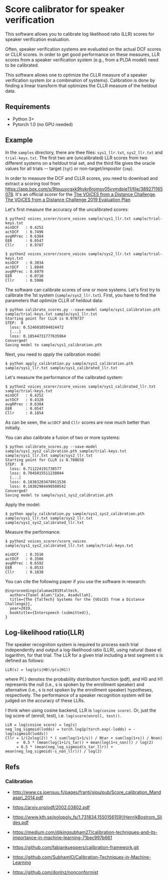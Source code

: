 # Score calibrator for speaker verification

This software allows you to calibrate log likelihood ratio (LLR) scores 
for speaker verification evaluation.

Often, speaker verification systems are evaluated on the actual DCF scores
or CLLR scores. In order to get good performance on these measures, LLR
scores from a speaker verification system (e.g., from a PLDA model) need
to be calibrated.

This software allows one to optimize the CLLR measure of a speaker 
verification system (or a combination of systems). 
Calibration is done by finding a linear transform
that optimizes the CLLR measure of the heldout data. 

## Requirements

  * Python 3+
  * Pytorch 1.0 (no GPU needed)

## Example

In the `samples`  directory, there are thee files: `sys1_llr.txt`,
`sys2_llr.txt` and `trial-keys.txt`. The first two are (uncalibrated)
LLR scores from two different systems on a heldout trial set, and the third file
gives the oracle values for all trials -- target (`tgt`) or non-target/impostor (`imp`).

In order to measure the DCF and CLLR scores, you need to download and extract a scoring tool
from https://app.box.com/s/9tpuuycgxk9hykr6romsv05vvmdpie11/file/389271165078.
It's an official scorer for the [The VOiCES from a Distance Challenge](https://voices18.github.io/Interspeech2019_SpecialSession/).
[The VOiCES from a Distance Challenge 2019 Evaluation Plan](https://arxiv.org/pdf/1902.10828.pdf)

Let's first measure the accuracy of the uncalibrated scores:

    $ python2 voices_scorer/score_voices sample/sys1_llr.txt sample/trial-keys.txt                 
    minDCF   : 0.4252
    actDCF   : 0.7496
    avgRPrec : 0.6384
    EER      : 0.0547
    Cllr     : 0.9787

    $ python2 voices_scorer/score_voices sample/sys2_llr.txt sample/trial-keys.txt                 
    minDCF   : 0.3034
    actDCF   : 1.8849
    avgRPrec : 0.6979
    EER      : 0.0710
    Cllr     : 0.5986

The software can calibrate scores of one or more systems. Let's first try
to calibrate the 1st system (`sample/sys2_llr.txt`). First, you have to find
the parameters that optimize CLLR of heldout data:

    $ python calibrate_scores.py --save-model sample/sys1_calibration.pth sample/trial-keys.txt sample/sys1_llr.txt                                                           
    Starting point for CLLR is 0.978737
    STEP:  0
      loss: 0.5246010594024472
      [...]
      loss: 0.18544731777635964
    Converged!
    Saving model to sample/sys1_calibration.pth
    
Next, you need to *apply* the calibration model:

    $ python apply_calibration.py sample/sys1_calibration.pth sample/sys1_llr.txt sample/sys1_calibrated_llr.txt
    
Let's measure the performance of the calibrated system:

    $ python2 voices_scorer/score_voices sample/sys1_calibrated_llr.txt sample/trial-keys.txt      
    minDCF   : 0.4252
    actDCF   : 0.4320
    avgRPrec : 0.6384
    EER      : 0.0547
    Cllr     : 0.1854

As can be seen, the `actDCF` and `Cllr` scores are now much better than initially.

You can also calibrate a fusion of two or more systems:

    $ python calibrate_scores.py --save-model sample/sys1_sys2_calibration.pth sample/trial-keys.txt sample/sys1_llr.txt sample/sys2_llr.txt                                 
    Starting point for CLLR is 0.788658
    STEP:  0
      loss: 0.711224191738577
      loss: 0.7045015511238044
      [...]
      loss: 0.18383203478911536
      loss: 0.18382984498508542
    Converged!
    Saving model to sample/sys1_sys2_calibration.pth

Apply the model:

    $ python apply_calibration.py sample/sys1_sys2_calibration.pth sample/sys1_llr.txt sample/sys2_llr.txt sample/sys1_sys2_calibrated_llr.txt 
    
Measure the performance:

    $ python2 voices_scorer/score_voices sample/sys1_sys2_calibrated_llr.txt sample/trial-keys.txt 
     
    minDCF   : 0.3516
    actDCF   : 0.3586
    avgRPrec : 0.6592
    EER      : 0.0533
    Cllr     : 0.1838


You can cite the following paper if you use the software in research:

    @inproceedings{alumae2019taltech,
      author={Tanel Alum\"{a}e, Asadullah},
      title={The {TalTech} Systems for the {VOiCES from a Distance Challenge}},
      year=2019,
      booktitle={Interspeech (submitted)},
    }

## Log-likelihood ratio(LLR)
The speaker recognition system is required to process each trial independently and output a log-likelihood ratio (LLR), using natural (base e) logarithm, for that trial. The LLR for a given trial including a test
segment s is defined as follows:

`LLR(s) = log(p(s|H0)/p(s|H1))` 

where P(.) denotes the probability distribution function
(pdf), and H0 and H1 represents the null (i.e., s is spoken by the
enrollment speaker) and alternative (i.e., s is not spoken by the
enrollment speaker) hypotheses, respectively. The performance
of a speaker recognition system will be judged on the accuracy
of these LLRs.

I think when using cosine backend, LLR is `log(cosine score)`. Or, just the log score of (enroll, test), i.e. `log(score(enroll, test))`. 

```
LLR = log(cosine score) = log(s)
neg_log_sigmoid(lodds) = torch.log1p(torch.exp(-lodds) = -log(sigmoid(lodds))
Cllr = 1/(2xlog(2)) * ( sum(log(1+1/s)) / Ntar + sum(log(1+s)) / Nnon)
     =  0.5 * (mean(log(1+1/s_tar)) + mean(log(1+s_non))) / log(2)
     = 0.5 * (mean(neg_log_sigmoid(s_tar_llr)) + mean(neg_log_sigmoid(-s_non_llr))) / log(2)
```
## Refs

### Calibration
* http://www.cs.joensuu.fi/pages/franti/sipu/pub/Score_calibration_Mandasari_2014.pdf
* https://arxiv.org/pdf/2002.03802.pdf
* https://www.kth.se/polopoly_fs/1.731834.1550156159!/HenrikBostrom_Slides.pdf
* https://medium.com/@kingsubham27/calibration-techniques-and-its-importance-in-machine-learning-71bec997b661

* https://github.com/fabiankueppers/calibration-framework.git
* https://github.com/SubhamIO/Calibration-Techniques-in-Machine-Learning
* https://github.com/donlnz/nonconformist
